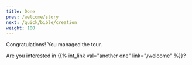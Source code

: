 ```yaml
---
title: Done
prev: /welcome/story
next: /quick/bible/creation
weight: 100
---
```


Congratulations! You managed the tour. 

Are you interested in {{% int_link val="another one" link="/welcome" %}}?